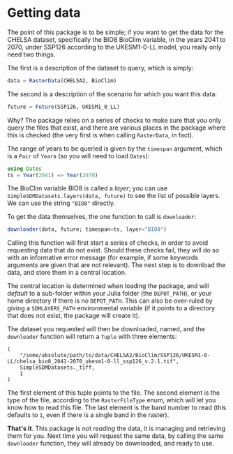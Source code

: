 # Getting data

The point of this package is to be simple; if you want to get the data for the
CHELSA dataset, specifically the BIO8 BioClim variable, in the years 2041 to
2070, under SSP126 according to the UKESM1-0-LL model, you really only need two
things.

The first is a description of the dataset to query, which is simply:

~~~julia
data = RasterData(CHELSA2, BioClim)
~~~

The second is a description of the scenario for which you want this data:

~~~julia
future = Future(SSP126, UKESM1_0_LL)
~~~

Why? The package relies on a series of checks to make sure that you only query
the files that exist, and there are various places in the package where this is
checked (the very first is when calling `RasterData`, in fact).

The range of years to be queried is given by the `timespan` argument, which is a
`Pair` of `Year`s (so you will need to load `Dates`):

~~~julia
using Dates
ts = Year(2041) => Year(2070)
~~~

The BioClim variable BIO8 is called a *layer*; you can use
`SimpleSDMDatasets.layers(data, future)` to see the list of possible layers. We
can use the string `"BIO8"` directly.

To get the data themselves, the one function to call is `downloader`:

~~~julia
downloader(data, future; timespan=ts, layer="BIO8")
~~~

Calling this function will first start a series of checks, in order to avoid
requesting data that do not exist. Should these checks fail, they will do so
with an informative error message (for example, if some keywords arguments are
given that are not relevant). The next step is to download the data, and store
them in a central location.

The central location is determined when loading the package, and will *default*
to a sub-folder within your Julia folder (the `DEPOT_PATH`), or your home
directory if there is no `DEPOT_PATH`. This can also be over-ruled by giving a
`SDMLAYERS_PATH` environmental variable (if it points to a directory that does
not exist, the package will create it).

The dataset you requested will then be downloaded, named, and the `downloader`
function will return a `Tuple` with three elements:

~~~
(
    "/some/absolute/path/to/data/CHELSA2/BioClim/SSP126/UKESM1-0-LL/chelsa_bio8_2041-2070_ukesm1-0-ll_ssp126_v.2.1.tif",
    SimpleSDMDatasets._tiff, 
    1
)
~~~

The first element of this tuple points to the file. The second element is the
type of the file, according to the `RasterFileType` enum, which will let you
know how to read this file. The last element is the band number to read (this
defaults to `1`, even if there is a single band in the raster).

**That's it**. This package is not *reading* the data, it is managing and
retrieving them for you. Next time you will request the same data, by calling
the same `downloader` function, they will already be downloaded, and ready to
use.